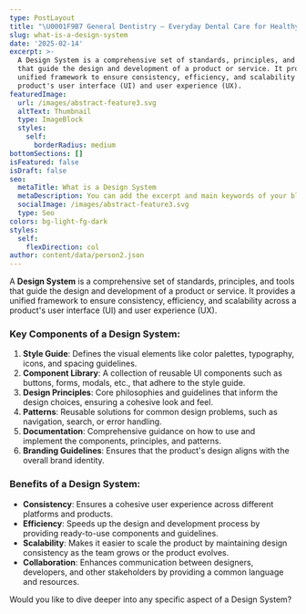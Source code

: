 ```yaml
---
type: PostLayout
title: "\U0001F9B7 General Dentistry – Everyday Dental Care for Healthy Smiles"
slug: what-is-a-design-system
date: '2025-02-14'
excerpt: >-
  A Design System is a comprehensive set of standards, principles, and tools
  that guide the design and development of a product or service. It provides a
  unified framework to ensure consistency, efficiency, and scalability across a
  product's user interface (UI) and user experience (UX).
featuredImage:
  url: /images/abstract-feature3.svg
  altText: Thumbnail
  type: ImageBlock
  styles:
    self:
      borderRadius: medium
bottomSections: []
isFeatured: false
isDraft: false
seo:
  metaTitle: What is a Design System
  metaDescription: You can add the excerpt and main keywords of your blog post here.
  socialImage: /images/abstract-feature3.svg
  type: Seo
colors: bg-light-fg-dark
styles:
  self:
    flexDirection: col
author: content/data/person2.json
---
```


A **Design System** is a comprehensive set of standards, principles, and tools that guide the design and development of a product or service. It provides a unified framework to ensure consistency, efficiency, and scalability across a product's user interface (UI) and user experience (UX).

### Key Components of a Design System:

1. **Style Guide**: Defines the visual elements like color palettes, typography, icons, and spacing guidelines.
2. **Component Library**: A collection of reusable UI components such as buttons, forms, modals, etc., that adhere to the style guide.
3. **Design Principles**: Core philosophies and guidelines that inform the design choices, ensuring a cohesive look and feel.
4. **Patterns**: Reusable solutions for common design problems, such as navigation, search, or error handling.
5. **Documentation**: Comprehensive guidance on how to use and implement the components, principles, and patterns.
6. **Branding Guidelines**: Ensures that the product's design aligns with the overall brand identity.

### Benefits of a Design System:

- **Consistency**: Ensures a cohesive user experience across different platforms and products.
- **Efficiency**: Speeds up the design and development process by providing ready-to-use components and guidelines.
- **Scalability**: Makes it easier to scale the product by maintaining design consistency as the team grows or the product evolves.
- **Collaboration**: Enhances communication between designers, developers, and other stakeholders by providing a common language and resources.

Would you like to dive deeper into any specific aspect of a Design System?

